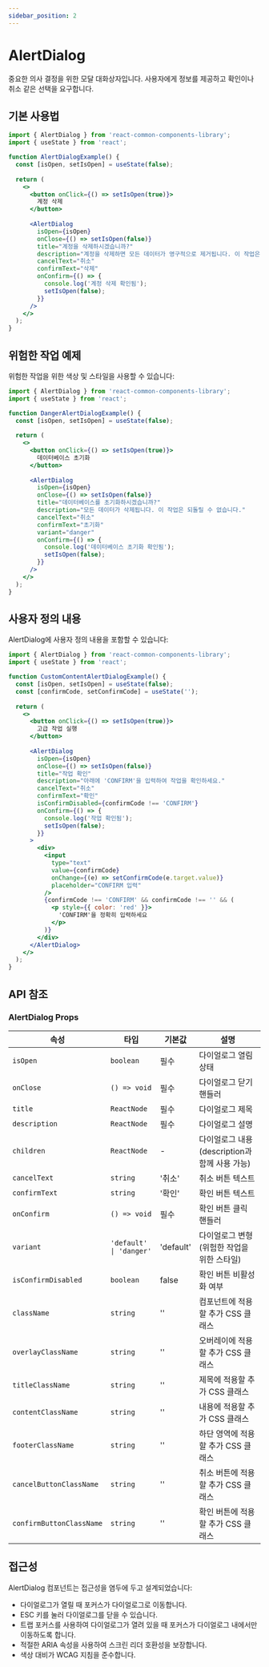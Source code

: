 ```yaml
---
sidebar_position: 2
---
```


# AlertDialog

중요한 의사 결정을 위한 모달 대화상자입니다. 사용자에게 정보를 제공하고 확인이나 취소 같은 선택을 요구합니다.

## 기본 사용법

```jsx
import { AlertDialog } from 'react-common-components-library';
import { useState } from 'react';

function AlertDialogExample() {
  const [isOpen, setIsOpen] = useState(false);
  
  return (
    <>
      <button onClick={() => setIsOpen(true)}>
        계정 삭제
      </button>
      
      <AlertDialog
        isOpen={isOpen}
        onClose={() => setIsOpen(false)}
        title="계정을 삭제하시겠습니까?"
        description="계정을 삭제하면 모든 데이터가 영구적으로 제거됩니다. 이 작업은 되돌릴 수 없습니다."
        cancelText="취소"
        confirmText="삭제"
        onConfirm={() => {
          console.log('계정 삭제 확인됨');
          setIsOpen(false);
        }}
      />
    </>
  );
}
```

## 위험한 작업 예제

위험한 작업을 위한 색상 및 스타일을 사용할 수 있습니다:

```jsx
import { AlertDialog } from 'react-common-components-library';
import { useState } from 'react';

function DangerAlertDialogExample() {
  const [isOpen, setIsOpen] = useState(false);
  
  return (
    <>
      <button onClick={() => setIsOpen(true)}>
        데이터베이스 초기화
      </button>
      
      <AlertDialog
        isOpen={isOpen}
        onClose={() => setIsOpen(false)}
        title="데이터베이스를 초기화하시겠습니까?"
        description="모든 데이터가 삭제됩니다. 이 작업은 되돌릴 수 없습니다."
        cancelText="취소"
        confirmText="초기화"
        variant="danger"
        onConfirm={() => {
          console.log('데이터베이스 초기화 확인됨');
          setIsOpen(false);
        }}
      />
    </>
  );
}
```

## 사용자 정의 내용

AlertDialog에 사용자 정의 내용을 포함할 수 있습니다:

```jsx
import { AlertDialog } from 'react-common-components-library';
import { useState } from 'react';

function CustomContentAlertDialogExample() {
  const [isOpen, setIsOpen] = useState(false);
  const [confirmCode, setConfirmCode] = useState('');
  
  return (
    <>
      <button onClick={() => setIsOpen(true)}>
        고급 작업 실행
      </button>
      
      <AlertDialog
        isOpen={isOpen}
        onClose={() => setIsOpen(false)}
        title="작업 확인"
        description="아래에 'CONFIRM'을 입력하여 작업을 확인하세요."
        cancelText="취소"
        confirmText="확인"
        isConfirmDisabled={confirmCode !== 'CONFIRM'}
        onConfirm={() => {
          console.log('작업 확인됨');
          setIsOpen(false);
        }}
      >
        <div>
          <input
            type="text"
            value={confirmCode}
            onChange={(e) => setConfirmCode(e.target.value)}
            placeholder="CONFIRM 입력"
          />
          {confirmCode !== 'CONFIRM' && confirmCode !== '' && (
            <p style={{ color: 'red' }}>
              'CONFIRM'을 정확히 입력하세요
            </p>
          )}
        </div>
      </AlertDialog>
    </>
  );
}
```

## API 참조

### AlertDialog Props

| 속성 | 타입 | 기본값 | 설명 |
|------|------|--------|------|
| `isOpen` | `boolean` | 필수 | 다이얼로그 열림 상태 |
| `onClose` | `() => void` | 필수 | 다이얼로그 닫기 핸들러 |
| `title` | `ReactNode` | 필수 | 다이얼로그 제목 |
| `description` | `ReactNode` | 필수 | 다이얼로그 설명 |
| `children` | `ReactNode` | - | 다이얼로그 내용 (description과 함께 사용 가능) |
| `cancelText` | `string` | '취소' | 취소 버튼 텍스트 |
| `confirmText` | `string` | '확인' | 확인 버튼 텍스트 |
| `onConfirm` | `() => void` | 필수 | 확인 버튼 클릭 핸들러 |
| `variant` | `'default' \| 'danger'` | 'default' | 다이얼로그 변형 (위험한 작업을 위한 스타일) |
| `isConfirmDisabled` | `boolean` | false | 확인 버튼 비활성화 여부 |
| `className` | `string` | '' | 컴포넌트에 적용할 추가 CSS 클래스 |
| `overlayClassName` | `string` | '' | 오버레이에 적용할 추가 CSS 클래스 |
| `titleClassName` | `string` | '' | 제목에 적용할 추가 CSS 클래스 |
| `contentClassName` | `string` | '' | 내용에 적용할 추가 CSS 클래스 |
| `footerClassName` | `string` | '' | 하단 영역에 적용할 추가 CSS 클래스 |
| `cancelButtonClassName` | `string` | '' | 취소 버튼에 적용할 추가 CSS 클래스 |
| `confirmButtonClassName` | `string` | '' | 확인 버튼에 적용할 추가 CSS 클래스 |

## 접근성

AlertDialog 컴포넌트는 접근성을 염두에 두고 설계되었습니다:

- 다이얼로그가 열릴 때 포커스가 다이얼로그로 이동합니다.
- ESC 키를 눌러 다이얼로그를 닫을 수 있습니다.
- 트랩 포커스를 사용하여 다이얼로그가 열려 있을 때 포커스가 다이얼로그 내에서만 이동하도록 합니다.
- 적절한 ARIA 속성을 사용하여 스크린 리더 호환성을 보장합니다.
- 색상 대비가 WCAG 지침을 준수합니다. 